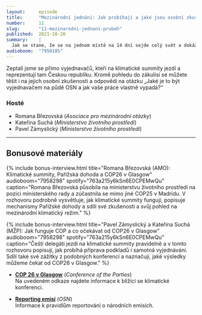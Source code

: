 ```yaml
---
layout:     episode
title:      "Mezinárodní jednání: Jak probíhají a jaké jsou osobní zkušenosti českých vyjednavačů"
number:     11
slug:       "11-mezinarodni-jednani-prubeh"
published:  2021-10-20
summary:    |
  Jak se stane, že se na jednom místě na 14 dní sejde celý svět a dokáže se na něčem dohodnout? Ve třetí epizodě ze série o mezinárodních klimatických jednáních si přiblížíme, jak vůbec taková jednání probíhají, jak to celé funguje.
audioboom:  "7950185"
---
```


Zeptali jsme se přímo vyjednavačů, kteří na klimatické summity jezdí a reprezentují tam Českou republiku. Kromě pohledu do zákulisí se můžete těšit i na jejich osobní zkušenosti a odpovědi na otázku „Jaké je to být vyjednavačem na půdě OSN a jak vaše práce vlastně vypadá?“

### Hosté

* Romana Březovská (_Asociace pro mezinárodní otázky_)
* Kateřina Suchá (_Ministerstvo životního prostředí_)
* Pavel Zámyslický (_Ministerstvo životního prostředí_)

---

## Bonusové materiály

<div class="bonus-material" markdown="1">

{% include bonus-interview.html
  title="Romana Březovská (AMO): Klimatické summity, Pařížská dohoda a COP26 v Glasgow"
  audioboom="7958298"
  spotify="763a215y6kSn6E0CPEMwQu"
  caption="Romana Březovská působila na ministerstvu životního prostředí na pozici ministerského rady a zúčastnila se mimo jiné COP25 v Madridu. V rozhovoru podrobně vysvětluje, jak klimatické summity fungují, popisuje mechanismy Pařížské dohody a sdílí své zkušenosti a svůj pohled na mezinárodní klimatický režim."
%}

{% include bonus-interview.html
  title="Pavel Zámyslický a Kateřina Suchá (MŽP): Jak funguje COP a co očekávat od COP26 v Glasgow"
  audioboom="7958298"
  spotify="763a215y6kSn6E0CPEMwQu"
  caption="Čeští delegáti jezdí na klimatické summity pravidelně a v tomto rozhovoru popisují, jak probíhá příprava podkladů i samotná vyjednávání. Sdílí také své zážitky z podobných konferencí a naznačují, jaké výsledky můžeme čekat od COP26 v Glasgow."
%}

* **[COP 26 v Glasgow](https://ukcop26.org/)** (_Conference of the Parties_)  
  Na uvedeném odkaze najdete informace k blížící se klimatické konferenci.

* **[Reporting emisí](https://unfccc.int/process-and-meetings/transparency-and-reporting/reporting-and-review-under-the-convention/greenhouse-gas-inventories-annex-i-parties/reporting-requirements)** (_OSN_)  
  Informace k pravidlům reportování o národních emisích.

</div>
